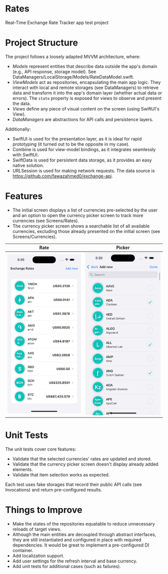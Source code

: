 # Rates
Real-Time Exchange Rate Tracker app test project

# Project Structure
The project follows a loosely adapted MVVM architecture, where:

- *Models* represent entities that describe data outside the app's domain (e.g., API response, storage model). See DataManagers/LocalStorage/Models/RateDataModel.swift.
- *ViewModels* act as repositories, encapsulating the main app logic. They interact with local and remote storages (see DataManagers) to retrieve data and transform it into the app's domain layer (whether actual data or errors). The `state` property is exposed for views to observe and present the data.
- *Views* define any piece of visual content on the screen (using SwiftUI's View).
- *DataManagers* are abstractions for API calls and persistence layers.

Additionally:

- SwiftUI is used for the presentation layer, as it is ideal for rapid prototyping (it turned out to be the opposite in my case).
- Combine is used for view-model bindings, as it integrates seamlessly with SwiftUI.
- SwiftData is used for persistent data storage, as it provides an easy native solution.
- URLSession is used for making network requests. The data source is https://github.com/fawazahmed0/exchange-api.

# Features

- The initial screen displays a list of currencies pre-selected by the user and an option to open the currency picker screen to track more currencies (see Screens/Rates).
- The currency picker screen shows a searchable list of all available currencies, excluding those already presented on the initial screen (see Screens/Currencies).

Rate|Picker
---|---
![](Home.png)|![](Picker.png)

# Unit Tests

The unit tests cover core features:

- Validate that the selected currencies' rates are updated and stored.
- Validate that the currency picker screen doesn't display already added elements.
- Validate that item selection works as expected.

Each test uses fake storages that record their public API calls (see Invocations) and return pre-configured results.

# Things to Improve

- Make the states of the repositories equatable to reduce unnecessary reloads of target views.
- Although the main entities are decoupled through abstract interfaces, they are still instantiated and configured in place with required dependencies. It would be great to implement a pre-configured DI container.
- Add localization support.
- Add user settings for the refresh interval and base currency.
- Add unit tests for additional cases (such as failures).
